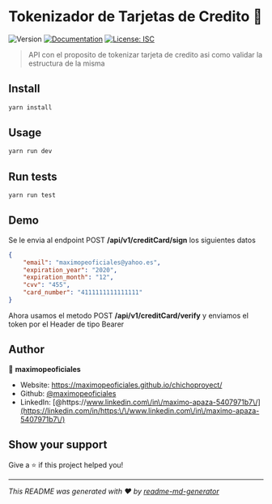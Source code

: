 # Tokenizador de Tarjetas de Credito 👋
![Version](https://img.shields.io/badge/version-1.0.0-blue.svg?cacheSeconds=2592000)
[![Documentation](https://img.shields.io/badge/documentation-yes-brightgreen.svg)](https://github.com/maximopeoficiales/node-ts-prueba-tecnica-culqi)
[![License: ISC](https://img.shields.io/badge/License-ISC-yellow.svg)](#)

> API con el proposito de tokenizar tarjeta de credito asi como validar la estructura de la misma

## Install

```sh
yarn install
```

## Usage

```sh
yarn run dev
```

## Run tests

```sh
yarn run test
```
## Demo

Se le envia al endpoint POST **/api/v1/creditCard/sign** los siguientes datos 
```json
{
    "email": "maximopeoficiales@yahoo.es",
    "expiration_year": "2020",
    "expiration_month": "12",
    "cvv": "455",
    "card_number": "4111111111111111"
}
```


Ahora usamos el metodo POST **/api/v1/creditCard/verify**
y enviamos el token por el Header de tipo Bearer


## Author

👤 **maximopeoficiales**

* Website: https://maximopeoficiales.github.io/chichoproyect/
* Github: [@maximopeoficiales](https://github.com/maximopeoficiales)
* LinkedIn: [@https:\/\/www.linkedin.com\/in\/maximo-apaza-5407971b7\/](https://linkedin.com/in/https:\/\/www.linkedin.com\/in\/maximo-apaza-5407971b7\/)

## Show your support

Give a ⭐️ if this project helped you!


***
_This README was generated with ❤️ by [readme-md-generator](https://github.com/kefranabg/readme-md-generator)_